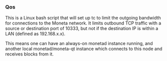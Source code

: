 ### Qos ###

This is a Linux bash script that will set up tc to limit the outgoing bandwidth for connections to the Moneta network. It limits outbound TCP traffic with a source or destination port of 10333, but not if the destination IP is within a LAN (defined as 192.168.x.x).

This means one can have an always-on monetad instance running, and another local monetad/moneta-qt instance which connects to this node and receives blocks from it.
